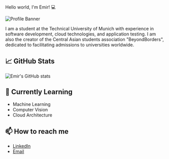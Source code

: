 Hello world, I'm Emir! 💻

![Profile Banner](https://via.placeholder.com/1500x500.png?text=Welcome+to+my+GitHub+Profile)

I am a student at the Technical University of Munich with experience in software development, cloud technologies, and application testing. I am also the creator of the Central Asian students association "BeyondBorders", dedicated to facilitating admissions to universities worldwide.

## 📈 GitHub Stats

![Emir's GitHub stats](https://github-readme-stats.vercel.app/api?username=yourusername&show_icons=true&theme=radical)

## 🌱 Currently Learning

- Machine Learning
- Computer Vision
- Cloud Architecture

## 📫 How to reach me

- [LinkedIn](https://www.linkedin.com/in/emir-a-344034236/)
- [Email](mailto:emir.abdybekov@mail.ru)
